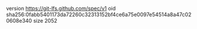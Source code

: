 version https://git-lfs.github.com/spec/v1
oid sha256:0fabb5401173da72260c32313152bf4ce6a75e0097e54514a8a47c020608e340
size 2052
